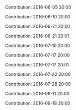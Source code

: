 Contribution: 2016-06-05 20:00

Contribution: 2016-06-10 20:00

Contribution: 2016-06-21 20:00

Contribution: 2016-06-21 20:01

Contribution: 2016-07-10 20:00

Contribution: 2016-07-17 20:00

Contribution: 2016-07-17 20:01

Contribution: 2016-07-22 20:00

Contribution: 2016-07-28 20:00

Contribution: 2016-08-11 20:00

Contribution: 2016-09-18 20:00

